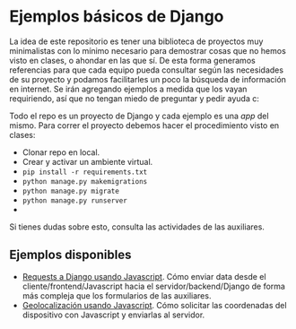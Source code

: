 # Ejemplos básicos de Django
La idea de este repositorio es tener una biblioteca de proyectos muy minimalistas con lo mínimo necesario para demostrar cosas que no hemos visto en clases, o ahondar en las que sí. De esta forma generamos referencias para que cada equipo pueda consultar según las necesidades de su proyecto y podamos facilitarles un poco la búsqueda de información en internet. Se irán agregando ejemplos a medida que los vayan requiriendo, así que no tengan miedo de preguntar y pedir ayuda c:

Todo el repo es un proyecto de Django y cada ejemplo es una _app_ del mismo. Para correr el proyecto debemos hacer el procedimiento visto en clases:
- Clonar repo en local.
- Crear y activar un ambiente virtual.
- `pip install -r requirements.txt`
- `python manage.py makemigrations`
- `python manage.py migrate`
- `python manage.py runserver`
- 
Si tienes dudas sobre esto, consulta las actividades de las auxiliares.

## Ejemplos disponibles
- [Requests a Django usando Javascript](https://github.com/Aux-Ing-1/Ejemplos/tree/master/ejemplos/js_requests). Cómo enviar data desde el cliente/frontend/Javascript hacia el servidor/backend/Django de forma más compleja que los formularios de las auxiliares.
- [Geolocalización usando Javascript](https://github.com/Aux-Ing-1/Ejemplos/tree/master/ejemplos/js_geolocation). Cómo solicitar las coordenadas del dispositivo con Javascript y enviarlas al servidor.
